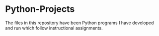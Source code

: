 # Python-Projects

The files in this repository have been Python programs I have developed and run which follow instructional assignments.  
